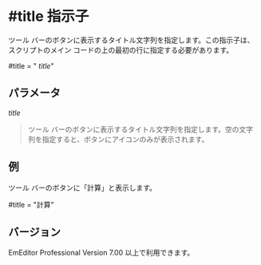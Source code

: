 # \#title 指示子

ツール バーのボタンに表示するタイトル文字列を指定します。この指示子は、スクリプトのメイン コードの上の最初の行に指定する必要があります。

#title = " _title_"

## パラメータ

_title_

> ツール バーのボタンに表示するタイトル文字列を指定します。空の文字列を指定すると、ボタンにアイコンのみが表示されます。

## 例

ツール バーのボタンに「計算」と表示します。

#title = "計算"

## バージョン

EmEditor Professional Version 7.00 以上で利用できます。